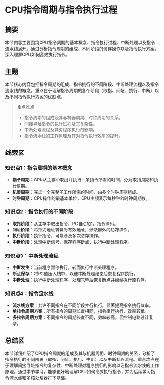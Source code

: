 # CPU指令周期与指令执行过程

## 摘要
本节内容主要围绕CPU指令周期的基本概念、指令执行过程、中断处理以及指令流水线展开。通过分析指令周期的组成、不同阶段的访存操作以及指令执行方案，深入理解CPU如何高效执行指令。

## 主题
本节核心内容包括指令周期的组成、指令执行的不同阶段、中断处理流程以及指令流水线的概念。重点在于理解指令周期的各个阶段（取指、间址、执行、中断）以及不同指令执行方案的优缺点。

> 重点难点
>
> - 指令周期的组成及其与机器周期、时钟周期的关系。
> - 间接寻址指令的执行过程及其复杂性。
> - 中断处理流程及其对程序执行的影响。
> - 指令流水线的工作原理及其对指令执行效率的提升。

## 线索区

### 知识点1：指令周期的基本概念
- **指令周期**：CPU从主存中取出并执行一条指令所需的时间，分为取指周期和执行周期。
- **机器周期**：完成一个完整子工作所需的时间，由多个时钟周期组成。
- **时钟周期**：CPU操作的最基本单位，CPU主频表示每秒钟的时钟周期数。

### 知识点2：指令执行的不同阶段
- **取指阶段**：从主存中取出指令，PC自动加1，指令译码。
- **间址阶段**：将形式地址转换为有效地址，涉及额外的访存操作。
- **执行阶段**：执行指令，可能涉及多次访存操作。
- **中断阶段**：处理中断信号，保存程序断点，执行中断处理程序。

### 知识点3：中断处理流程
- **中断发生**：当前程序暂停执行，转而执行中断处理程序。
- **断点保存**：将PC值压入栈中，以便中断处理结束后恢复程序执行。
- **中断处理**：执行中断处理程序，处理完毕后恢复断点并继续执行原程序。

### 知识点4：指令流水线
- **流水线方案**：允许不同指令在不同阶段并行执行，显著提高指令执行效率。
- **单指令周期方案**：所有指令的周期长度相同，指令串行执行，效率较低。
- **多指令周期方案**：不同指令的周期长度不同，效率较高，但控制电路设计复杂。

## 总结区
本节详细介绍了CPU指令周期的组成及其与机器周期、时钟周期的关系，分析了指令执行的不同阶段（取指、间址、执行、中断）以及中断处理流程。重点难点在于理解间接寻址指令的复杂性、中断处理对程序执行的影响以及指令流水线的工作原理。通过本节学习，能够更好地理解CPU如何高效执行指令，并为后续学习指令流水线和多核处理器打下基础。